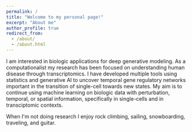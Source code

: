 ```yaml
---
permalink: /
title: "Welcome to my personal page!"
excerpt: "About me"
author_profile: true
redirect_from: 
  - /about/
  - /about.html
---
```


I am interested in biologic applications for deep generative modeling. As a computationalist my research has
been focused on understanding human disease through transcriptomics. I have developed multiple tools
using statistics and generative AI to uncover temporal gene regulatory networks important in the transition
of single-cell towards new states. My aim is to continue using machine learning on biologic data with
perturbation, temporal, or spatial information, specifically in single-cells and in transciptomic contexts.

When I'm not doing research I enjoy rock climbing, sailing, snowboarding, traveling, and guitar. 
